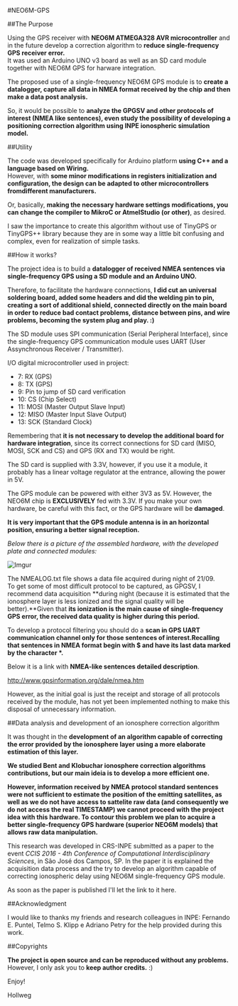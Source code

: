 #NEO6M-GPS

##The Purpose

Using the GPS receiver with **NEO6M ATMEGA328 AVR microcontroller** and in the future develop a correction algorithm to **reduce single-frequency GPS receiver error.** </br>
It was used an Arduino UNO v3 board as well as an SD card module together with NEO6M GPS for harware integration.

The proposed use of a single-frequency NEO6M GPS module is to **create a datalogger, capture all data in NMEA format received by the chip and then make a data post analysis.**

So, it would be possible to **analyze the GPGSV and other protocols of interest (NMEA like sentences), even study the possibility of developing a positioning correction algorithm using INPE ionospheric simulation model.**

##Utility

The code was developed specifically for Arduino platform **using C++ and a language based on Wiring.** </br>
However, with **some minor modifications in registers initialization and configuration, the design can be adapted to other microcontrollers fromdifferent manufacturers.** 

Or, basically, **making the necessary hardware settings modifications, you can change the compiler to MikroC or AtmelStudio (or other)**, as desired. 

I saw the importance to create this algorithm without use of TinyGPS or TinyGPS++ library because they are in some way a little bit confusing and complex, even for realization of simple tasks.

##How it works?

The project idea is to build a **datalogger of received NMEA sentences via single-frequency GPS using a SD module and an Arduino UNO.** </br>

Therefore, to facilitate the hardware connections, **I did cut an universal soldering board, added some headers and did the welding pin to pin, creating a sort of additional shield, connected directly on the main board in order to reduce bad contact problems, distance between pins, and wire problems, becoming the system plug and play. :)**

The SD module uses SPI communication (Serial Peripheral Interface), since the single-frequency GPS communication module uses UART (User Assynchronous Receiver / Transmitter).

I/O digital microcontroller used in project:

- 7: RX (GPS)
- 8: TX (GPS)
- 9: Pin to jump of SD card verification
- 10: CS (Chip Select)
- 11: MOSI (Master Output Slave Input)
- 12: MISO (Master Input Slave Output)
- 13: SCK (Standard Clock)

Remembering that **it is not necessary to develop the additional board for hardware integration**, since its correct connections for SD card (MISO, MOSI, SCK and CS) and GPS (RX and TX) would be right.

The SD card is supplied with 3.3V, however, if you use it a module, it probably has a linear voltage regulator at the entrance, allowing the power in 5V.

The GPS module can be powered with either 3V3 as 5V. However, the NEO6M chip is **EXCLUSIVELY** fed with 3.3V. If you make your own hardware, be careful with this fact, or the GPS hardware will be **damaged**.

**It is very important that the GPS module antenna is in an horizontal position, ensuring a better signal reception.**

*Below there is a picture of the assembled hardware, with the developed plate and connected modules:*

![Imgur](http://i.imgur.com/2gs1L0m.jpg)

The NMEALOG.txt file shows a data file acquired during night of 21/09. </br>
To get some of most difficult protocol to be captured, as GPGSV, I recommend data acquisition **during night (because it is estimated that the ionosphere layer is less ionized and the signal quality will be better).**Given that **its ionization is the main cause of single-frequency GPS error, the received data quality is higher during this period.**

To develop a protocol filtering you should do a **scan in GPS UART communication channel only for those sentences of interest.Recalling that sentences in NMEA format begin with $ and have its last data marked by the character \*.**

Below it is a link with **NMEA-like sentences detailed description**.

http://www.gpsinformation.org/dale/nmea.htm

However, as the initial goal is just the receipt and storage of all protocols received by the module, has not yet been implemented nothing to make this disposal of unnecessary information.

##Data analysis and development of an ionosphere correction algorithm

It was thought in the **development of an algorithm capable of correcting the error provided by the ionosphere layer using a more elaborate estimation of this layer.**

**We studied Bent and Klobuchar ionosphere correction algorithms contributions, but our main ideia is to develop a more efficient one.**

**However, information received by NMEA protocol standard sentences were not sufficient to estimate the position of the emitting satellites, as well as we do not have access to sattelite raw data (and consequently we do not access the real TIMESTAMP) we cannot proceed with the project idea with this hardware. To contour this problem we plan to acquire a better single-frequency GPS hardware (superior NEO6M models) that allows raw data manipulation.**

This research was developed in CRS-INPE submitted as a paper to the event _CCIS 2016 - 4th Conference of Computational Interdisciplinary Sciences_, in São José dos Campos, SP. In the paper it is explained the acquisition data process and the try to develop an algorithm capable of correcting ionospheric delay using NEO6M single-frequency GPS module. </br>

As soon as the paper is published I'll let the link to it here.

##Acknowledgment

I would like to thanks my friends and research colleagues in INPE: Fernando E. Puntel, Telmo S. Klipp e Adriano Petry for the help provided during this work.

##Copyrights

**The project is open source and can be reproduced without any problems.**
However, I only ask you to **keep author credits.** :)


Enjoy!

Hollweg

